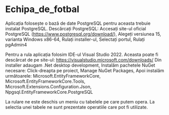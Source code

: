 # Echipa_de_fotbal
Aplicația folosește o bază de date PostgreSQL pentru aceasta trebuie instalat PostgreSQL.
Descărcați PostgreSQL:
  Accesați site-ul oficial PostgreSQL (https://www.postgresql.org/download/),
  Alegeți versiunea 15, varianta Windows x86-64,
  Rulați installer-ul,
  Selectați portul,
  Rulați pgAdmin4

Pentru a rula aplicația folosim IDE-ul Visual Studio 2022.
Aceasta poate fi descărcat de pe site-ul: https://visualstudio.microsoft.com/downloads/
Din installer adaugam .Net desktop development,
Instalăm pachetele NuGet necesare:
 Click-dreapta pe proiect,
 Manage NuGet Packages,
 Apoi instalăm următoarele:
    Microsoft.EntityFrameworkCore,
    Microsoft.EntityFrameworkCore.Tools,
    Microsoft.Extensions.Configuration.Json,
    Npgsql.EntityFrameworkCore.PostgreSQL

La rulare ne este deschis un meniu cu tabelele pe care putem opera. La selectia unei tabele ne sunt prezentate operatiile care pot fi utilizate.
